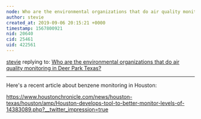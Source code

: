 ```yaml
---
node: Who are the environmental organizations that do air quality monitoring in Deer Park Texas?
author: stevie
created_at: 2019-09-06 20:15:21 +0000
timestamp: 1567800921
nid: 20640
cid: 25461
uid: 422561
---
```




[stevie](../profile/stevie) replying to: [Who are the environmental organizations that do air quality monitoring in Deer Park Texas?](../notes/stevie/08-23-2019/who-are-the-environmental-organizations-that-do-air-quality-monitoring-in-deer-park-texas)

----
Here's a  recent article about benzene monitoring in Houston:

https://www.houstonchronicle.com/news/houston-texas/houston/amp/Houston-develops-tool-to-better-monitor-levels-of-14383089.php?__twitter_impression=true


